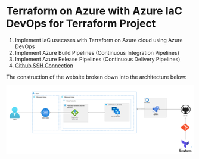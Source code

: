 # Terraform on Azure with Azure IaC DevOps for Terraform Project

1. Implement IaC usecases with Terraform on Azure cloud using Azure DevOps
2. Implement Azure Build Pipelines (Continuous Integration Pipelines)
3. Implement Azure Release Pipelines (Continuous Delivery Pipelines)
4. [Github SSH Connection](https://docs.github.com/en/github/authenticating-to-github/connecting-to-github-with-ssh/about-ssh)

The construction of the website broken down into the architecture below:

![terraform-app](https://github.com/rjones18/Images/blob/main/azure-terraform.png)
